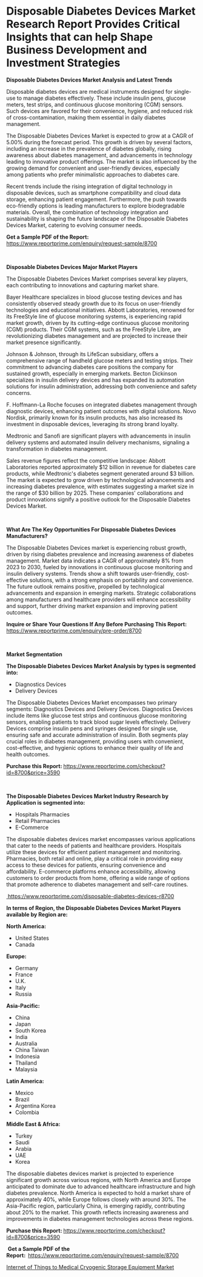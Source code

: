 <p><h1>Disposable Diabetes Devices Market Research Report Provides Critical Insights that can help Shape Business Development and Investment Strategies</h1></p><p><strong>Disposable Diabetes Devices Market Analysis and Latest Trends</strong></p>
<p><p>Disposable diabetes devices are medical instruments designed for single-use to manage diabetes effectively. These include insulin pens, glucose meters, test strips, and continuous glucose monitoring (CGM) sensors. Such devices are favored for their convenience, hygiene, and reduced risk of cross-contamination, making them essential in daily diabetes management.</p><p>The Disposable Diabetes Devices Market is expected to grow at a CAGR of 5.00% during the forecast period. This growth is driven by several factors, including an increase in the prevalence of diabetes globally, rising awareness about diabetes management, and advancements in technology leading to innovative product offerings. The market is also influenced by the growing demand for convenient and user-friendly devices, especially among patients who prefer minimalistic approaches to diabetes care.</p><p>Recent trends include the rising integration of digital technology in disposable devices, such as smartphone compatibility and cloud data storage, enhancing patient engagement. Furthermore, the push towards eco-friendly options is leading manufacturers to explore biodegradable materials. Overall, the combination of technology integration and sustainability is shaping the future landscape of the Disposable Diabetes Devices Market, catering to evolving consumer needs.</p></p>
<p><strong>Get a Sample PDF of the Report:&nbsp;</strong> <a href="https://www.reportprime.com/enquiry/request-sample/8700?utm_campaign=2299&utm_medium=2&utm_source=Github&utm_content=ia&utm_term=20032025&utm_id=disposable-diabetes-devices">https://www.reportprime.com/enquiry/request-sample/8700</a></p>
<p>&nbsp;</p>
<p><strong>Disposable Diabetes Devices Major Market Players</strong></p>
<p><p>The Disposable Diabetes Devices Market comprises several key players, each contributing to innovations and capturing market share. </p><p>Bayer Healthcare specializes in blood glucose testing devices and has consistently observed steady growth due to its focus on user-friendly technologies and educational initiatives. Abbott Laboratories, renowned for its FreeStyle line of glucose monitoring systems, is experiencing rapid market growth, driven by its cutting-edge continuous glucose monitoring (CGM) products. Their CGM systems, such as the FreeStyle Libre, are revolutionizing diabetes management and are projected to increase their market presence significantly.</p><p>Johnson & Johnson, through its LifeScan subsidiary, offers a comprehensive range of handheld glucose meters and testing strips. Their commitment to advancing diabetes care positions the company for sustained growth, especially in emerging markets. Becton Dickinson specializes in insulin delivery devices and has expanded its automation solutions for insulin administration, addressing both convenience and safety concerns.</p><p>F. Hoffmann-La Roche focuses on integrated diabetes management through diagnostic devices, enhancing patient outcomes with digital solutions. Novo Nordisk, primarily known for its insulin products, has also increased its investment in disposable devices, leveraging its strong brand loyalty.</p><p>Medtronic and Sanofi are significant players with advancements in insulin delivery systems and automated insulin delivery mechanisms, signaling a transformation in diabetes management.</p><p>Sales revenue figures reflect the competitive landscape: Abbott Laboratories reported approximately $12 billion in revenue for diabetes care products, while Medtronic's diabetes segment generated around $3 billion. The market is expected to grow driven by technological advancements and increasing diabetes prevalence, with estimates suggesting a market size in the range of $30 billion by 2025. These companies' collaborations and product innovations signify a positive outlook for the Disposable Diabetes Devices Market.</p></p>
<p>&nbsp;</p>
<p><strong>What Are The Key Opportunities For Disposable Diabetes Devices Manufacturers?</strong></p>
<p><p>The Disposable Diabetes Devices market is experiencing robust growth, driven by rising diabetes prevalence and increasing awareness of diabetes management. Market data indicates a CAGR of approximately 8% from 2023 to 2030, fueled by innovations in continuous glucose monitoring and insulin delivery systems. Trends show a shift towards user-friendly, cost-effective solutions, with a strong emphasis on portability and convenience. The future outlook remains positive, propelled by technological advancements and expansion in emerging markets. Strategic collaborations among manufacturers and healthcare providers will enhance accessibility and support, further driving market expansion and improving patient outcomes.</p></p>
<p><strong>Inquire or Share Your Questions If Any Before Purchasing This Report:</strong> <a href="https://www.reportprime.com/enquiry/pre-order/8700?utm_campaign=2299&utm_medium=2&utm_source=Github&utm_content=ia&utm_term=20032025&utm_id=disposable-diabetes-devices">https://www.reportprime.com/enquiry/pre-order/8700</a></p>
<p>&nbsp;</p>
<p><strong>Market Segmentation</strong></p>
<p><strong>The Disposable Diabetes Devices Market Analysis by types is segmented into:</strong></p>
<p><ul><li>Diagnostics Devices</li><li>Delivery Devices</li></ul></p>
<p><p>The Disposable Diabetes Devices Market encompasses two primary segments: Diagnostics Devices and Delivery Devices. Diagnostics Devices include items like glucose test strips and continuous glucose monitoring sensors, enabling patients to track blood sugar levels effectively. Delivery Devices comprise insulin pens and syringes designed for single use, ensuring safe and accurate administration of insulin. Both segments play crucial roles in diabetes management, providing users with convenient, cost-effective, and hygienic options to enhance their quality of life and health outcomes.</p></p>
<p><strong>Purchase this Report:&nbsp;</strong><a href="https://www.reportprime.com/checkout?id=8700&price=3590&utm_campaign=2299&utm_medium=2&utm_source=Github&utm_content=ia&utm_term=20032025&utm_id=disposable-diabetes-devices">https://www.reportprime.com/checkout?id=8700&price=3590</a></p>
<p>&nbsp;</p>
<p><strong>The Disposable Diabetes Devices Market Industry Research by Application is segmented into:</strong></p>
<p><ul><li>Hospitals Pharmacies</li><li>Retail Pharmacies</li><li>E-Commerce</li></ul></p>
<p><p>The disposable diabetes devices market encompasses various applications that cater to the needs of patients and healthcare providers. Hospitals utilize these devices for efficient patient management and monitoring. Pharmacies, both retail and online, play a critical role in providing easy access to these devices for patients, ensuring convenience and affordability. E-commerce platforms enhance accessibility, allowing customers to order products from home, offering a wide range of options that promote adherence to diabetes management and self-care routines.</p></p>
<p><a href="https://www.reportprime.com/disposable-diabetes-devices-r8700?utm_campaign=2299&utm_medium=2&utm_source=Github&utm_content=ia&utm_term=20032025&utm_id=disposable-diabetes-devices">&nbsp;https://www.reportprime.com/disposable-diabetes-devices-r8700</a></p>
<p><strong>In terms of Region, the Disposable Diabetes Devices Market Players available by Region are:</strong></p>
<p>
    <p> <strong> North America: </strong>
        <ul>
            <li>United States</li>
            <li>Canada</li>
        </ul>
        </p> 
    <p> <strong> Europe: </strong>
        <ul>
            <li>Germany</li>
            <li>France</li>
            <li>U.K.</li>
            <li>Italy</li>
            <li>Russia</li>
        </ul>
        </p> 
    <p> <strong> Asia-Pacific: </strong>
        <ul>
            <li>China</li>
            <li>Japan</li>
            <li>South Korea</li>
            <li>India</li>
            <li>Australia</li>
            <li>China Taiwan</li>
            <li>Indonesia</li>
            <li>Thailand</li>
            <li>Malaysia</li>
        </ul>
        </p> 
    <p> <strong> Latin America: </strong>
        <ul>
            <li>Mexico</li>
            <li>Brazil</li>
            <li>Argentina Korea</li>
            <li>Colombia</li>
        </ul>
        </p> 
    <p> <strong> Middle East & Africa: </strong>
        <ul>
            <li>Turkey</li>
            <li>Saudi</li>
            <li>Arabia</li>
            <li>UAE</li>
            <li>Korea</li>
        </ul>
    </p>
    </p>
<p><p>The disposable diabetes devices market is projected to experience significant growth across various regions, with North America and Europe anticipated to dominate due to advanced healthcare infrastructure and high diabetes prevalence. North America is expected to hold a market share of approximately 40%, while Europe follows closely with around 30%. The Asia-Pacific region, particularly China, is emerging rapidly, contributing about 20% to the market. This growth reflects increasing awareness and improvements in diabetes management technologies across these regions.</p></p>
<p><strong>Purchase this Report: </strong><a href="https://www.reportprime.com/checkout?id=8700&price=3590&utm_campaign=2299&utm_medium=2&utm_source=Github&utm_content=ia&utm_term=20032025&utm_id=disposable-diabetes-devices">https://www.reportprime.com/checkout?id=8700&price=3590</a></p>
<p>&nbsp;<strong>Get a Sample PDF of the Report:&nbsp;&nbsp;</strong><a href="https://www.reportprime.com/enquiry/request-sample/8700?utm_campaign=2299&utm_medium=2&utm_source=Github&utm_content=ia&utm_term=20032025&utm_id=disposable-diabetes-devices">https://www.reportprime.com/enquiry/request-sample/8700</a></p>
<p><strong></strong></p>
<p><p><a href="https://github.com/dmitriyvo6rog/Market-Research-Report-List-1/blob/main/internet-of-things-to-medical-cryogenic-storage-equipment-market.md?utm_campaign=2299&utm_medium=2&utm_source=Github&utm_content=ia&utm_term=20032025&utm_id=disposable-diabetes-devices">Internet of Things to Medical Cryogenic Storage Equipment Market</a></p></p>